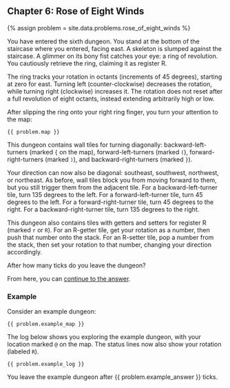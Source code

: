 ## Chapter 6: Rose of Eight Winds

{% assign problem = site.data.problems.rose_of_eight_winds %}

You have entered the sixth dungeon. You stand at the bottom of the staircase where you entered, facing east. A skeleton is slumped against the staircase. A glimmer on its bony fist catches your eye: a ring of revolution. You cautiously retrieve the ring, claiming it as register R.

The ring tracks your rotation in octants (increments of 45 degrees), starting at zero for east. Turning left (counter-clockwise) decreases the rotation, while turning right (clockwise) increases it. The rotation does not reset after a full revolution of eight octants, instead extending arbitrarily high or low.

After slipping the ring onto your right ring finger, you turn your attention to the map:

```
{{ problem.map }}
```

This dungeon contains wall tiles for turning diagonally: backward-left-turners (marked `{` on the map), forward-left-turners (marked `(`), forward-right-turners (marked `)`), and backward-right-turners (marked `}`).

Your direction can now also be diagonal: southeast, southwest, northwest, or northeast. As before, wall tiles block you from moving forward to them, but you still trigger them from the adjacent tile. For a backward-left-turner tile, turn 135 degrees to the left. For a forward-left-turner tile, turn 45 degrees to the left. For a forward-right-turner tile, turn 45 degrees to the right. For a backward-right-turner tile, turn 135 degrees to the right.

This dungeon also contains tiles with getters and setters for register R (marked `r` or `R`). For an R-getter tile, get your rotation as a number, then push that number onto the stack. For an R-setter tile, pop a number from the stack, then set your rotation to that number, changing your direction accordingly.

After how many ticks do you leave the dungeon?

From here, you can [continue to the answer](../../answers/chapters/06/rose-of-eight-winds.md).


### Example

Consider an example dungeon:

```
{{ problem.example_map }}
```

The log below shows you exploring the example dungeon, with your location marked `@` on the map. The status lines now also show your rotation (labeled `R`).

```
{{ problem.example_log }}
```

You leave the example dungeon after {{ problem.example_answer }} ticks.
